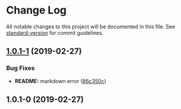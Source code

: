 # Change Log

All notable changes to this project will be documented in this file. See [standard-version](https://github.com/conventional-changelog/standard-version) for commit guidelines.

<a name="1.0.1-1"></a>
## [1.0.1-1](https://github.com/qinyuanbin/rc-if-else/compare/v1.0.1-0...v1.0.1-1) (2019-02-27)


### Bug Fixes

* **README:** markdown error ([86c350c](https://github.com/qinyuanbin/rc-if-else/commit/86c350c))



<a name="1.0.1-0"></a>
## 1.0.1-0 (2019-02-27)
